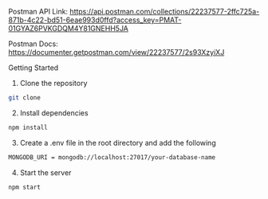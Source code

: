 Postman API Link: https://api.postman.com/collections/22237577-2ffc725a-871b-4c22-bd51-6eae993d0ffd?access_key=PMAT-01GYAZ6PVKGDQM4Y81GNEHH5JA

Postman Docs: https://documenter.getpostman.com/view/22237577/2s93XzyiXJ

Getting Started

1. Clone the repository

```bash
git clone
```

2. Install dependencies

```bash
npm install
```

3. Create a .env file in the root directory and add the following

```bash
MONGODB_URI = mongodb://localhost:27017/your-database-name
```

4. Start the server

```bash
npm start
```
